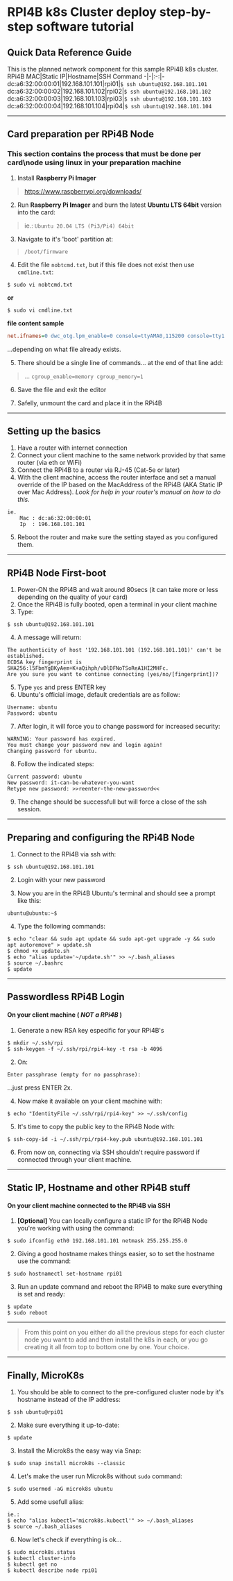 # RPI4B k8s Cluster deploy step-by-step software tutorial

## Quick Data Reference Guide

This is the planned network component for this sample RPi4B k8s cluster.
RPi4B MAC|Static IP|Hostname|SSH Command
-|-|:-:|-
dc:a6:32:00:00:01|192.168.101.101|rpi01|`$ ssh ubuntu@192.168.101.101`
dc:a6:32:00:00:02|192.168.101.102|rpi02|`$ ssh ubuntu@192.168.101.102`
dc:a6:32:00:00:03|192.168.101.103|rpi03|`$ ssh ubuntu@192.168.101.103`
dc:a6:32:00:00:04|192.168.101.104|rpi04|`$ ssh ubuntu@192.168.101.104`

---

## Card preparation per RPi4B Node

### This section contains the process that must be done per card\node using linux in your preparation machine

1. Install **Raspberry Pi Imager**

> https://www.raspberrypi.org/downloads/

2. Run **Raspberry Pi Imager** and burn the latest **Ubuntu LTS 64bit** version into the card:

> ie.: `Ubuntu 20.04 LTS (Pi3/Pi4) 64bit`

3. Navigate to it's 'boot' partition at:

> `/boot/firmware`

4. Edit the file `nobtcmd.txt`, but if this file does not exist then use `cmdline.txt`:

```shell
$ sudo vi nobtcmd.txt
```

**or**

```shell
$ sudo vi cmdline.txt
```

**file content sample**
```ini
net.ifnames=0 dwc_otg.lpm_enable=0 console=ttyAMA0,115200 console=tty1 root=LABEL=writable rootfstype=ext4 elevator=deadline rootwait fixrtc cgroup_enable=memory cgroup_memory=1
```

...depending on what file already exists.

5. There should be a single line of commands... at the end of that line add:

> ... `cgroup_enable=memory cgroup_memory=1`

6. Save the file and exit the editor

7. Safelly, unmount the card and place it in the RPi4B

---

## Setting up the basics

1. Have a router with internet connection
2. Connect your client machine to the same network provided by that same router (via eth or WiFi)
3. Connect the RPi4B to a router via RJ-45 (Cat-5e or later)
4. With the client machine, access the router interface and set a manual override of the IP based on the MacAddress of the RPi4B (AKA Static IP over Mac Address). *Look for help in your router's manual on how to do this.*

```shell
ie.
    Mac : dc:a6:32:00:00:01
    Ip  : 196.168.101.101
```

5. Reboot the router and make sure the setting stayed as you configured them.

---

## RPi4B Node First-boot

1. Power-ON the RPi4B and wait around 80secs (it can take more or less depending on the quality of your card)
2. Once the RPi4B is fully booted, open a terminal in your client machine
3. Type:

```shell
$ ssh ubuntu@192.168.101.101
```

4. A message will return:

```
The authenticity of host '192.168.101.101 (192.168.101.101)' can't be established.
ECDSA key fingerprint is SHA256:l5FbmYgBKyAem+K+aQihph/vDlDFNoTSoReA1HI2MHFc.
Are you sure you want to continue connecting (yes/no/[fingerprint])?
```

5. Type `yes` and press ENTER key
6. Ubuntu's official image, default credentials are as follow:

```
Username: ubuntu
Password: ubuntu
```

7. After login, it will force you to change password for increased security:

```
WARNING: Your password has expired.
You must change your password now and login again!
Changing password for ubuntu.
```

8. Follow the indicated steps:

```
Current password: ubuntu
New password: it-can-be-whatever-you-want
Retype new password: >>reenter-the-new-password<<
```

9. The change should be successfull but will force a close of the ssh session.

---

## Preparing and configuring the RPi4B Node

1. Connect to the RPi4B via ssh with:

```shell
$ ssh ubuntu@192.168.101.101
```

2. Login with your new password

3. Now you are in the RPi4B Ubuntu's terminal and should see a prompt like this:

```
ubuntu@ubuntu:~$
```

4) Type the following commands:

```shell
$ echo "clear && sudo apt update && sudo apt-get upgrade -y && sudo apt autoremove" > update.sh
$ chmod +x update.sh
$ echo "alias update='~/update.sh'" >> ~/.bash_aliases
$ source ~/.bashrc
$ update
```

---

## Passwordless RPi4B Login

#### On your client machine ( *NOT a RPi4B* )

1. Generate a new RSA key especific for your RPi4B's

```shell
$ mkdir ~/.ssh/rpi
$ ssh-keygen -f ~/.ssh/rpi/rpi4-key -t rsa -b 4096
```

2. On:

```
Enter passphrase (empty for no passphrase):
```
...just press ENTER 2x.

4. Now make it available on your client machine with:

```shell
$ echo "IdentityFile ~/.ssh/rpi/rpi4-key" >> ~/.ssh/config
```

5. It's time to copy the public key to the RPi4B Node with:

```shell
$ ssh-copy-id -i ~/.ssh/rpi/rpi4-key.pub ubuntu@192.168.101.101
```

6. From now on, connecting via SSH shouldn't require password if connected through your client machine.

---

## Static IP, Hostname and other RPi4B stuff

#### On your client machine connected to the RPi4B via SSH

1. **[Optional]** You can locally configure a static IP for the RPi4B Node you're working with using the command:

```shell
$ sudo ifconfig eth0 192.168.101.101 netmask 255.255.255.0
```

2. Giving a good hostname makes things easier, so to set the hostname use the command:

```shell
$ sudo hostnamectl set-hostname rpi01
```

3. Run an update command and reboot the RPi4B to make sure everything is set and ready:

```shell
$ update
$ sudo reboot
```

---

> From this point on you either do all the previous steps for each cluster node you want to add and then install the k8s in each, or you go creating it all from top to bottom one by one. Your choice.

---

## Finally, MicroK8s

1. You should be able to connect to the pre-configured cluster node by it's hostname instead of the IP address:

```shell
$ ssh ubuntu@rpi01
```

2. Make sure everything it up-to-date:

```shell
$ update
```

3. Install the Microk8s the easy way via Snap:

```shell
$ sudo snap install microk8s --classic
```

4. Let's make the user run Microk8s without `sudo` command:

```shell
$ sudo usermod -aG microk8s ubuntu
```

5. Add some usefull alias:

```shell
ie.:
$ echo "alias kubectl='microk8s.kubectl'" >> ~/.bash_aliases
$ source ~/.bash_aliases
```

6. Now let's check if everything is ok...

```shell
$ sudo microk8s.status
$ kubectl cluster-info
$ kubectl get no
$ kubectl describe node rpi01
```
